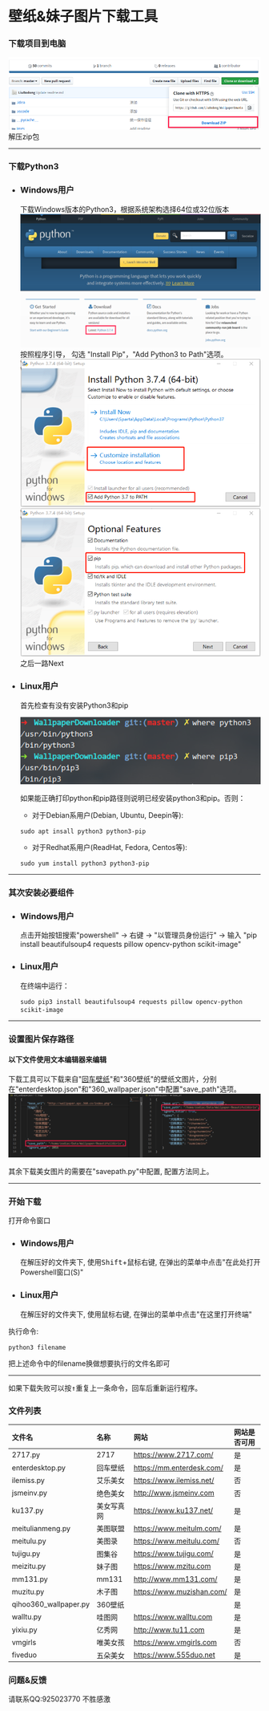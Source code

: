 # 壁纸&妹子图片下载工具
### 下载项目到电脑
![Download Project](imgs/download_project.png "Download Project")
解压zip包
***
### 下载Python3
* ### Windows用户
   下载Windows版本的Python3，根据系统架构选择64位或32位版本
   ![下载Pyhon3](imgs/readme_download_python3.png "下载Pyhon3")   
   按照程序引导， 勾选 "Install Pip"，"Add Python3 to Path"选项。
    ![Add Python3 to Path](imgs/read_me_install_python3_1.png "Add Python3 to Path")
   ![Install Pip](imgs/read_me_install_python3_2.png "Install Pip")
    之后一路Next
* ### Linux用户
    首先检查有没有安装Python3和pip
    
    ![Check Python3](imgs/read_me_check_python3_linux.png "Check Python3")
    
    如果能正确打印python和pip路径则说明已经安装python3和pip。否则：
    * 对于Debian系用户(Debian, Ubuntu, Deepin等):
    ```
    sudo apt insall python3 python3-pip
    ```
    * 对于Redhat系用户(ReadHat, Fedora, Centos等):
    ```
    sudo yum install python3 python3-pip
    ```
***
### 其次安装必要组件
* ### Windows用户
    点击开始按钮搜索"powershell" -> 右键 -> "以管理员身份运行" -> 输入 "pip install beautifulsoup4 requests pillow opencv-python scikit-image"
* ### Linux用户
   在终端中运行：
    ```
    sudo pip3 install beautifulsoup4 requests pillow opencv-python scikit-image
    ```
***
### 设置图片保存路径
#### **以下文件使用文本编辑器来编辑**

下载工具可以下载来自"[回车壁纸](https://mm.enterdesk.com)"和"360壁纸"的壁纸文图片，分别在"enterdesktop.json"和"360_wallpaper.json"中配置"save_path"选项。
![Wallpaper SavePath Settings](imgs/settings_1.png "Wallpaper SavePath Settings")

其余下载美女图片的需要在\"savepath.py\"中配置, 配置方法同上。
***
### 开始下载
打开命令窗口
* ### Windows用户
    在解压好的文件夹下, 使用<kbd>Shift</kbd>+<kbd>鼠标右键</kbd>, 在弹出的菜单中点击"在此处打开Powershell窗口(S)"
* ### Linux用户
    在解压好的文件夹下, 使用<kbd>鼠标右键</kbd>, 在弹出的菜单中点击"在这里打开终端"
    
执行命令:
```
python3 filename
```
把上述命令中的filename换做想要执行的文件名即可
***
如果下载失败可以按<kbd>↑</kbd>重复上一条命令，回车后重新运行程序。
### 文件列表
| 文件名 | 名称 | 网站 | 网站是否可用 |
|:----  |:---- |:---- |:----|
|2717.py|2717  |https://www.2717.com/|是|
|enterdesktop.py|回车壁纸|https://mm.enterdesk.com/|是|
|ilemiss.py|艾乐美女|https://www.ilemiss.net/|否|
|jsmeinv.py|绝色美女|http://www.jsmeinv.com|否|
|ku137.py|美女写真网|https://www.ku137.net/|是|
|meitulianmeng.py|美图联盟|https://www.meitulm.com/|是|
|meitulu.py|美图录|https://www.meitulu.com/|否|
|tujigu.py|图集谷|https://www.tujigu.com/|是|
|meizitu.py|妹子图|https://www.mzitu.com|是|
|mm131.py|mm131|http://www.mm131.com/|是|
|muzitu.py|木子图|https://www.muzishan.com/|是|
|qihoo360_wallpaper.py|360壁纸||是|
|walltu.py|哇图网|https://www.walltu.com|是|
|yixiu.py|亿秀网|http://www.tu11.com|是|
|vmgirls|唯美女孩|https://www.vmgirls.com|否|
|fiveduo|五朵美女|https://www.555duo.net|是|

### 问题&反馈
   请联系QQ:925023770
   不胜感激
